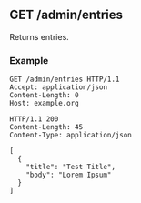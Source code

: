 ## GET /admin/entries
Returns entries.

### Example
```
GET /admin/entries HTTP/1.1
Accept: application/json
Content-Length: 0
Host: example.org
```

```
HTTP/1.1 200
Content-Length: 45
Content-Type: application/json

[
  {
    "title": "Test Title",
    "body": "Lorem Ipsum"
  }
]
```
